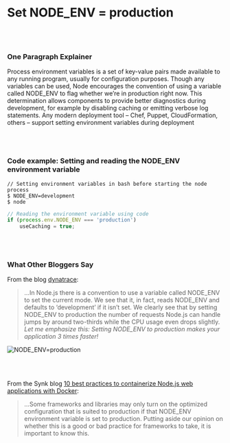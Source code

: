 # Set NODE_ENV = production

<br/><br/>

### One Paragraph Explainer

Process environment variables is a set of key-value pairs made available to any running program, usually for configuration purposes. Though any variables can be used, Node encourages the convention of using a variable called NODE_ENV to flag whether we’re in production right now. This determination allows components to provide better diagnostics during development, for example by disabling caching or emitting verbose log statements. Any modern deployment tool – Chef, Puppet, CloudFormation, others – support setting environment variables during deployment

<br/><br/>

### Code example: Setting and reading the NODE_ENV environment variable

```shell script
// Setting environment variables in bash before starting the node process
$ NODE_ENV=development
$ node
```

```javascript
// Reading the environment variable using code
if (process.env.NODE_ENV === 'production')
    useCaching = true;
```

<br/><br/>

### What Other Bloggers Say

From the blog [dynatrace](https://www.dynatrace.com/blog/the-drastic-effects-of-omitting-node_env-in-your-express-js-applications/):
> ...In Node.js there is a convention to use a variable called NODE_ENV to set the current mode. We see that it, in fact, reads NODE_ENV and defaults to ‘development’ if it isn’t set. We clearly see that by setting NODE_ENV to production the number of requests Node.js can handle jumps by around two-thirds while the CPU usage even drops slightly. *Let me emphasize this: Setting NODE_ENV to production makes your application 3 times faster!*

![NODE_ENV=production](/assets/images/setnodeenv1.png "NODE_ENV=production")

<br/><br/>


From the Synk blog [10 best practices to containerize Node.js web applications with Docker](https://snyk.io/blog/10-best-practices-to-containerize-nodejs-web-applications-with-docker/#:~:text=Some%20frameworks%20and,As%20an%20example):
> ...Some frameworks and libraries may only turn on the optimized configuration that is suited to production if that NODE_ENV environment variable is set to production. Putting aside our opinion on whether this is a good or bad practice for frameworks to take, it is important to know this.

<br/><br/>
